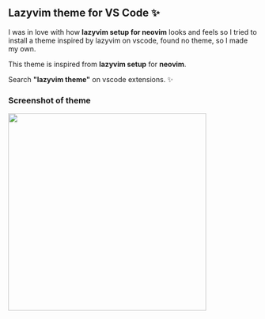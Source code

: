 ## Lazyvim theme for VS Code ✨

I was in love with how **lazyvim setup for neovim** looks and feels so I tried to install a theme inspired by lazyvim on vscode, found no theme, so I made my own.

This theme is inspired from **lazyvim setup** for **neovim**. 

Search **"lazyvim theme"** on vscode extensions. ✨

### Screenshot of theme

<img height="400px" src="https://github.com/shubhsharma19/lazy-theme/assets/69891912/d8c49850-b675-47fb-99bf-242112cce869">
